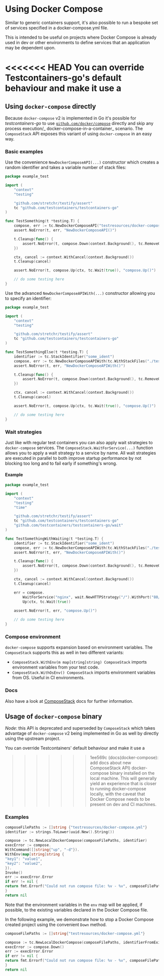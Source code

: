 # Using Docker Compose

Similar to generic containers support, it's also possible to run a bespoke set
of services specified in a docker-compose.yml file.

This is intended to be useful on projects where Docker Compose is already used
in dev or other environments to define services that an application may be
dependent upon.

<<<<<<< HEAD
You can override Testcontainers-go's default behaviour and make it use a
=======
## Using `docker-compose` directly

Because `docker-compose` v2 is implemented in Go it's possible for _testcontainers-go_ to
use [`github.com/docker/compose`](https://github.com/docker/compose) directly and skip any process execution/_
docker-compose-in-a-container_ scenario.
The `ComposeStack` API exposes this variant of using `docker-compose` in an easy way.

### Basic examples

Use the convenience `NewDockerComposeAPI(...)` constructor which creates a random identifier and takes a variable number
of stack files:

```go
package example_test

import (
	"context"
	"testing"

	"github.com/stretchr/testify/assert"
	tc "github.com/testcontainers/testcontainers-go"
)

func TestSomething(t *testing.T) {
	compose, err := tc.NewDockerComposeAPI("testresources/docker-compose.yml")
	assert.NoError(t, err, "NewDockerComposeAPI()")

	t.Cleanup(func() {
		assert.NoError(t, compose.Down(context.Background(), tc.RemoveOrphans(true), tc.RemoveImagesLocal), "compose.Down()")
	})

	ctx, cancel := context.WithCancel(context.Background())
	t.Cleanup(cancel)

	assert.NoError(t, compose.Up(ctx, tc.Wait(true)), "compose.Up()")

	// do some testing here
}
```

Use the advanced `NewDockerComposeAPIWith(...)` constructor allowing you to specify an identifier:

```go
package example_test

import (
	"context"
	"testing"

	"github.com/stretchr/testify/assert"
	tc "github.com/testcontainers/testcontainers-go"
)

func TestSomethingElse(t *testing.T) {
	identifier := tc.StackIdentifier("some_ident")
	compose, err := tc.NewDockerComposeAPIWith(tc.WithStackFiles("./testresources/docker-compose-simple.yml"), identifier)
	assert.NoError(t, err, "NewDockerComposeAPIWith()")

	t.Cleanup(func() {
		assert.NoError(t, compose.Down(context.Background(), tc.RemoveOrphans(true), tc.RemoveImagesLocal), "compose.Down()")
	})

	ctx, cancel := context.WithCancel(context.Background())
	t.Cleanup(cancel)

	assert.NoError(t, compose.Up(ctx, tc.Wait(true)), "compose.Up()")

	// do some testing here
}
```

### Wait strategies

Just like with regular test containers you can also apply wait strategies to `docker-compose` services.
The `ComposeStack.WaitForService(...)` function allows you to apply a wait strategy to a service by name.
All wait strategies are executed in parallel to both improve startup performance by not blocking too long and to fail
early if something's wrong.

#### Example

```go
package example_test

import (
	"context"
	"testing"
	"time"

	"github.com/stretchr/testify/assert"
	tc "github.com/testcontainers/testcontainers-go"
	"github.com/testcontainers/testcontainers-go/wait"
)

func TestSomethingWithWaiting(t *testing.T) {
	identifier := tc.StackIdentifier("some_ident")
	compose, err := tc.NewDockerComposeAPIWith(tc.WithStackFiles("./testresources/docker-compose-simple.yml"), identifier)
	assert.NoError(t, err, "NewDockerComposeAPIWith()")

	t.Cleanup(func() {
		assert.NoError(t, compose.Down(context.Background(), tc.RemoveOrphans(true), tc.RemoveImagesLocal), "compose.Down()")
	})

	ctx, cancel := context.WithCancel(context.Background())
	t.Cleanup(cancel)

	err = compose.
		WaitForService("nginx", wait.NewHTTPStrategy("/").WithPort("80/tcp").WithStartupTimeout(10*time.Second)).
		Up(ctx, tc.Wait(true))
	
	assert.NoError(t, err, "compose.Up()")

	// do some testing here
}
```

### Compose environment

`docker-compose` supports expansion based on environment variables.
The `ComposeStack` supports this as well in two different variants:

- `ComposeStack.WithEnv(m map[string]string) ComposeStack` imports environment variables from your test code.
- `ComposeStack.WithOsEnv() ComposeStack` imports environment variables from OS. Useful in CI environments.

### Docs

Also have a look at [ComposeStack](https://pkg.go.dev/github.com/testcontainers/testcontainers-go#ComposeStack) docs for
further information.

## Usage of `docker-compose` binary

_Node:_ this API is deprecated and superseded by `ComposeStack` which takes advantage of `docker-compose` v2 being
implemented in Go as well by directly using the upstream project.

You can override Testcontainers' default behaviour and make it use a
>>>>>>> 1ee569c (docs(docker-compose): add docs about new ComposeStack API)
docker-compose binary installed on the local machine. This will generally yield
an experience that is closer to running docker-compose locally, with the caveat
that Docker Compose needs to be present on dev and CI machines.

### Examples

```go
composeFilePaths := []string {"testresources/docker-compose.yml"}
identifier := strings.ToLower(uuid.New().String())

compose := tc.NewLocalDockerCompose(composeFilePaths, identifier)
execError := compose.
WithCommand([]string{"up", "-d"}).
WithEnv(map[string]string {
"key1": "value1",
"key2": "value2",
}).
Invoke()
err := execError.Error
if err != nil {
return fmt.Errorf("Could not run compose file: %v - %v", composeFilePaths, err)
}
return nil
```

Note that the environment variables in the `env` map will be applied, if
possible, to the existing variables declared in the Docker Compose file.

In the following example, we demonstrate how to stop a Docker Compose created project using the
convenient `Down` method.

```go
composeFilePaths := []string{"testresources/docker-compose.yml"}

compose := tc.NewLocalDockerCompose(composeFilePaths, identifierFromExistingRunningCompose)
execError := compose.Down()
err := execError.Error
if err != nil {
return fmt.Errorf("Could not run compose file: %v - %v", composeFilePaths, err)
}
return nil
```

